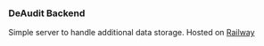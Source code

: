 ### DeAudit Backend

Simple server to handle additional data storage. Hosted on [Railway](https://railway.app/)
